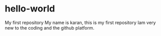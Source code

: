 # hello-world
My first repository
My name is karan, this is my first repository
Iam very new to the coding and the github platform.
